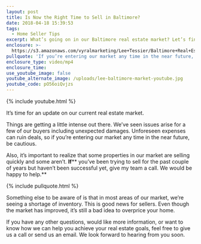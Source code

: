 ```yaml
---
layout: post
title: Is Now the Right Time to Sell in Baltimore?
date: 2018-04-18 15:39:53
tags:
  - Home Seller Tips
excerpt: What’s going on in our Baltimore real estate market? Let’s find out.
enclosure: >-
  https://s3.amazonaws.com/vyralmarketing/Lee+Tessier/Baltimore+Real+Estate+Agent-+Market+Update.mp4
pullquote: 'If you’re entering our market any time in the near future, be cautious.'
enclosure_type: video/mp4
enclosure_time:
use_youtube_image: false
youtube_alternate_image: /uploads/lee-baltimore-market-youtube.jpg
youtube_code: pO56oiQvjzs
---
```


{% include youtube.html %}

It’s time for an update on our current real estate market.&nbsp;

Things are getting a little intense out there. We’ve seen issues arise for a few of our buyers including unexpected damages. Unforeseen expenses can ruin deals, so if you’re entering our market any time in the near future, be cautious.&nbsp;&nbsp;

Also, it’s important to realize that some properties in our market are selling quickly and some aren’t. **If****&nbsp;you’ve been trying to sell for the past couple of years but haven’t been successful yet, give my team a call. We would be happy to help.**&nbsp;

{% include pullquote.html %}

Something else to be aware of is that in most areas of our market, we’re seeing a shortage of inventory. This is good news for sellers. Even though the market has improved, it’s still a bad idea to overprice your home.

If you have any other questions, would like more information, or want to know how we can help you achieve your real estate goals, feel free to give us a call or send us an email. We look forward to hearing from you soon.<br>&nbsp;